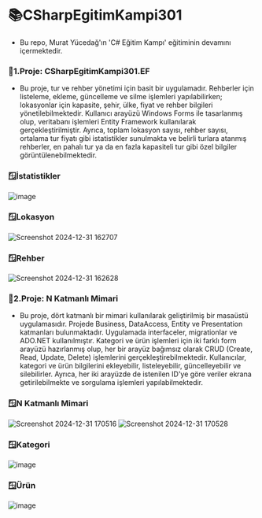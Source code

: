 # 📚CSharpEgitimKampi301
* Bu repo, Murat Yücedağ'ın 'C# Eğitim Kampı' eğitiminin devamını içermektedir.

### 🔎1.Proje: CSharpEgitimKampi301.EF
* Bu proje, tur ve rehber yönetimi için basit bir uygulamadır. Rehberler için listeleme, ekleme, güncelleme ve silme işlemleri yapılabilirken; lokasyonlar için kapasite, şehir, ülke, fiyat ve rehber bilgileri yönetilebilmektedir. Kullanıcı arayüzü Windows Forms ile tasarlanmış olup, veritabanı işlemleri Entity Framework kullanılarak gerçekleştirilmiştir. Ayrıca, toplam lokasyon sayısı, rehber sayısı, ortalama tur fiyatı gibi istatistikler sunulmakta ve belirli turlara atanmış rehberler, en pahalı tur ya da en fazla kapasiteli tur gibi özel bilgiler görüntülenebilmektedir.
### 🪟İstatistikler
![image](https://github.com/user-attachments/assets/acc3df1e-c3af-444f-be5f-5a5b511ace83)
### 🪟Lokasyon
![Screenshot 2024-12-31 162707](https://github.com/user-attachments/assets/6d75df94-bec5-4eb3-a016-7c4685fe0c16)
### 🪟Rehber
![Screenshot 2024-12-31 162628](https://github.com/user-attachments/assets/e461421f-7742-4ee7-9d8b-3ed6b0ef1e53)

### 🔎2.Proje: N Katmanlı Mimari
* Bu proje, dört katmanlı bir mimari kullanılarak geliştirilmiş bir masaüstü uygulamasıdır. Projede Business, DataAccess, Entity ve Presentation katmanları bulunmaktadır. Uygulamada interfaceler, migrationlar ve ADO.NET kullanılmıştır. Kategori ve ürün işlemleri için iki farklı form arayüzü hazırlanmış olup, her bir arayüz bağımsız olarak CRUD (Create, Read, Update, Delete) işlemlerini gerçekleştirebilmektedir. Kullanıcılar, kategori ve ürün bilgilerini ekleyebilir, listeleyebilir, güncelleyebilir ve silebilirler. Ayrıca, her iki arayüzde de istenilen ID'ye göre veriler ekrana getirilebilmekte ve sorgulama işlemleri yapılabilmektedir.

### 🪟N Katmanlı Mimari
![Screenshot 2024-12-31 170516](https://github.com/user-attachments/assets/5e18f86a-f29e-4d27-aa09-38ea7e5b812e)
![Screenshot 2024-12-31 170528](https://github.com/user-attachments/assets/74688caf-f7c4-4e12-ae1b-545a8cf67023)
### 🪟Kategori
![image](https://github.com/user-attachments/assets/129e7e5a-5034-488a-9be9-db80dfb5b047)
### 🪟Ürün
![image](https://github.com/user-attachments/assets/b9f7f50a-3ff3-4e04-acdb-a011b4f23c28)
